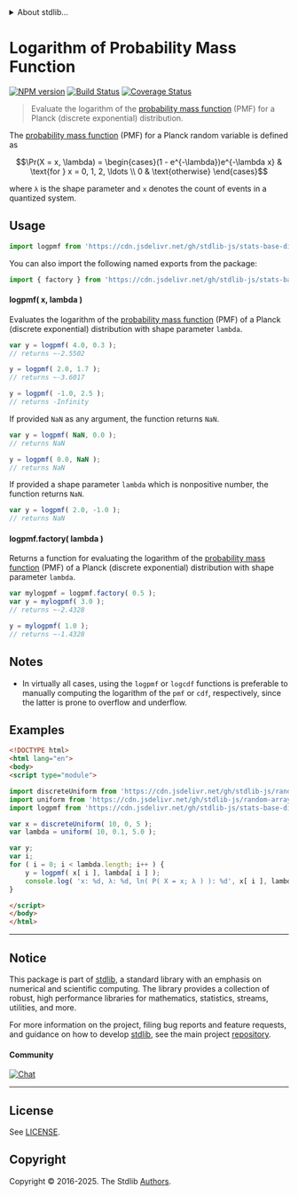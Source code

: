 <!--

@license Apache-2.0

Copyright (c) 2025 The Stdlib Authors.

Licensed under the Apache License, Version 2.0 (the "License");
you may not use this file except in compliance with the License.
You may obtain a copy of the License at

   http://www.apache.org/licenses/LICENSE-2.0

Unless required by applicable law or agreed to in writing, software
distributed under the License is distributed on an "AS IS" BASIS,
WITHOUT WARRANTIES OR CONDITIONS OF ANY KIND, either express or implied.
See the License for the specific language governing permissions and
limitations under the License.

-->


<details>
  <summary>
    About stdlib...
  </summary>
  <p>We believe in a future in which the web is a preferred environment for numerical computation. To help realize this future, we've built stdlib. stdlib is a standard library, with an emphasis on numerical and scientific computation, written in JavaScript (and C) for execution in browsers and in Node.js.</p>
  <p>The library is fully decomposable, being architected in such a way that you can swap out and mix and match APIs and functionality to cater to your exact preferences and use cases.</p>
  <p>When you use stdlib, you can be absolutely certain that you are using the most thorough, rigorous, well-written, studied, documented, tested, measured, and high-quality code out there.</p>
  <p>To join us in bringing numerical computing to the web, get started by checking us out on <a href="https://github.com/stdlib-js/stdlib">GitHub</a>, and please consider <a href="https://opencollective.com/stdlib">financially supporting stdlib</a>. We greatly appreciate your continued support!</p>
</details>

# Logarithm of Probability Mass Function

[![NPM version][npm-image]][npm-url] [![Build Status][test-image]][test-url] [![Coverage Status][coverage-image]][coverage-url] <!-- [![dependencies][dependencies-image]][dependencies-url] -->

> Evaluate the logarithm of the [probability mass function][pmf] (PMF) for a Planck (discrete exponential) distribution.

<section class="intro">

The [probability mass function][pmf] (PMF) for a Planck random variable is defined as

<!-- <equation class="equation" label="eq:planck_pmf" align="center" raw="\Pr(X = x, \lambda) = \begin{cases}(1 - e^{-\lambda})e^{-\lambda x} & \text{for } x = 0, 1, 2, \ldots \\ 0 & \text{otherwise} \end{cases}" alt="Probability mass function (PMF) for a Planck distribution."> -->

```math
\Pr(X = x, \lambda) = \begin{cases}(1 - e^{-\lambda})e^{-\lambda x} & \text{for } x = 0, 1, 2, \ldots \\ 0 & \text{otherwise} \end{cases}
```

<!-- </equation> -->

where `λ` is the shape parameter and `x` denotes the count of events in a quantized system.

</section>

<!-- /.intro -->



<section class="usage">

## Usage

```javascript
import logpmf from 'https://cdn.jsdelivr.net/gh/stdlib-js/stats-base-dists-planck-logpmf@esm/index.mjs';
```

You can also import the following named exports from the package:

```javascript
import { factory } from 'https://cdn.jsdelivr.net/gh/stdlib-js/stats-base-dists-planck-logpmf@esm/index.mjs';
```

#### logpmf( x, lambda )

Evaluates the logarithm of the [probability mass function][pmf] (PMF) of a Planck (discrete exponential) distribution with shape parameter `lambda`.

```javascript
var y = logpmf( 4.0, 0.3 );
// returns ~-2.5502

y = logpmf( 2.0, 1.7 );
// returns ~-3.6017

y = logpmf( -1.0, 2.5 );
// returns -Infinity
```

If provided `NaN` as any argument, the function returns `NaN`.

```javascript
var y = logpmf( NaN, 0.0 );
// returns NaN

y = logpmf( 0.0, NaN );
// returns NaN
```

If provided a shape parameter `lambda` which is nonpositive number, the function returns `NaN`.

```javascript
var y = logpmf( 2.0, -1.0 );
// returns NaN
```

#### logpmf.factory( lambda )

Returns a function for evaluating the logarithm of the [probability mass function][pmf] (PMF) of a Planck (discrete exponential) distribution with shape parameter `lambda`.

```javascript
var mylogpmf = logpmf.factory( 0.5 );
var y = mylogpmf( 3.0 );
// returns ~-2.4328

y = mylogpmf( 1.0 );
// returns ~-1.4328
```

</section>

<!-- /.usage -->

<section class="notes">

## Notes

-   In virtually all cases, using the `logpmf` or `logcdf` functions is preferable to manually computing the logarithm of the `pmf` or `cdf`, respectively, since the latter is prone to overflow and underflow.

</section>

<!-- /.notes -->

<section class="examples">

## Examples

<!-- eslint no-undef: "error" -->

```html
<!DOCTYPE html>
<html lang="en">
<body>
<script type="module">

import discreteUniform from 'https://cdn.jsdelivr.net/gh/stdlib-js/random-array-discrete-uniform@esm/index.mjs';
import uniform from 'https://cdn.jsdelivr.net/gh/stdlib-js/random-array-uniform@esm/index.mjs';
import logpmf from 'https://cdn.jsdelivr.net/gh/stdlib-js/stats-base-dists-planck-logpmf@esm/index.mjs';

var x = discreteUniform( 10, 0, 5 );
var lambda = uniform( 10, 0.1, 5.0 );

var y;
var i;
for ( i = 0; i < lambda.length; i++ ) {
    y = logpmf( x[ i ], lambda[ i ] );
    console.log( 'x: %d, λ: %d, ln( P( X = x; λ ) ): %d', x[ i ], lambda[ i ].toFixed( 4 ), y.toFixed( 4 ) );
}

</script>
</body>
</html>
```

</section>

<!-- /.examples -->

<!-- Section for related `stdlib` packages. Do not manually edit this section, as it is automatically populated. -->

<section class="related">

</section>

<!-- /.related -->

<!-- Section for all links. Make sure to keep an empty line after the `section` element and another before the `/section` close. -->


<section class="main-repo" >

* * *

## Notice

This package is part of [stdlib][stdlib], a standard library with an emphasis on numerical and scientific computing. The library provides a collection of robust, high performance libraries for mathematics, statistics, streams, utilities, and more.

For more information on the project, filing bug reports and feature requests, and guidance on how to develop [stdlib][stdlib], see the main project [repository][stdlib].

#### Community

[![Chat][chat-image]][chat-url]

---

## License

See [LICENSE][stdlib-license].


## Copyright

Copyright &copy; 2016-2025. The Stdlib [Authors][stdlib-authors].

</section>

<!-- /.stdlib -->

<!-- Section for all links. Make sure to keep an empty line after the `section` element and another before the `/section` close. -->

<section class="links">

[npm-image]: http://img.shields.io/npm/v/@stdlib/stats-base-dists-planck-logpmf.svg
[npm-url]: https://npmjs.org/package/@stdlib/stats-base-dists-planck-logpmf

[test-image]: https://github.com/stdlib-js/stats-base-dists-planck-logpmf/actions/workflows/test.yml/badge.svg?branch=main
[test-url]: https://github.com/stdlib-js/stats-base-dists-planck-logpmf/actions/workflows/test.yml?query=branch:main

[coverage-image]: https://img.shields.io/codecov/c/github/stdlib-js/stats-base-dists-planck-logpmf/main.svg
[coverage-url]: https://codecov.io/github/stdlib-js/stats-base-dists-planck-logpmf?branch=main

<!--

[dependencies-image]: https://img.shields.io/david/stdlib-js/stats-base-dists-planck-logpmf.svg
[dependencies-url]: https://david-dm.org/stdlib-js/stats-base-dists-planck-logpmf/main

-->

[chat-image]: https://img.shields.io/gitter/room/stdlib-js/stdlib.svg
[chat-url]: https://app.gitter.im/#/room/#stdlib-js_stdlib:gitter.im

[stdlib]: https://github.com/stdlib-js/stdlib

[stdlib-authors]: https://github.com/stdlib-js/stdlib/graphs/contributors

[umd]: https://github.com/umdjs/umd
[es-module]: https://developer.mozilla.org/en-US/docs/Web/JavaScript/Guide/Modules

[deno-url]: https://github.com/stdlib-js/stats-base-dists-planck-logpmf/tree/deno
[deno-readme]: https://github.com/stdlib-js/stats-base-dists-planck-logpmf/blob/deno/README.md
[umd-url]: https://github.com/stdlib-js/stats-base-dists-planck-logpmf/tree/umd
[umd-readme]: https://github.com/stdlib-js/stats-base-dists-planck-logpmf/blob/umd/README.md
[esm-url]: https://github.com/stdlib-js/stats-base-dists-planck-logpmf/tree/esm
[esm-readme]: https://github.com/stdlib-js/stats-base-dists-planck-logpmf/blob/esm/README.md
[branches-url]: https://github.com/stdlib-js/stats-base-dists-planck-logpmf/blob/main/branches.md

[stdlib-license]: https://raw.githubusercontent.com/stdlib-js/stats-base-dists-planck-logpmf/main/LICENSE

[pmf]: https://en.wikipedia.org/wiki/Probability_mass_function

</section>

<!-- /.links -->
